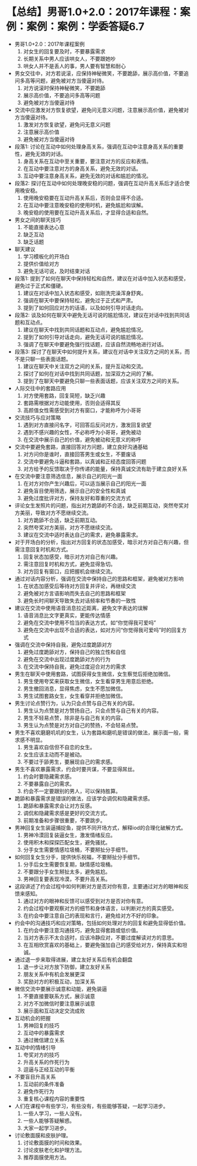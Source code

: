 # 【总结】男哥1.0+2.0：2017年课程：案例：案例：案例：学委答疑6.7

-   男哥1.0+2.0：2017年课程案例
    1.  对女生的回复要及时，不要暴露需求
    2.  长期关系中男人应该哄女人，不要跟她吵
    3.  哄女人并不是丢人的事，男人要有智慧和耐心
-   男女交往中，对方若说滚，应保持神秘微笑，不要跪舔，展示高价值，不要追问多高等问题，避免被对方当傻逼对待。
    1.  对方说滚时保持神秘微笑，不要跪舔
    2.  展示高价值，不要追问多高等问题
    3.  避免被对方当傻逼对待
-   交流中应激发对方恢复欲望，避免问无意义问题，注意展示高价值，避免被对方当傻逼对待。
    1.  激发对方恢复欲望，避免问无意义问题
    2.  注意展示高价值
    3.  避免被对方当傻逼对待
-   段落1: 讨论在互动中如何处理身高关系，强调在互动中注意身高关系的重要性，避免无效的对话。
    1.  身高关系在互动中至关重要，要注意对方的反应和表情。
    2.  在互动中要注意对方的身高关系，避免无效的对话。
    3.  互动中要注意身高关系，避免无效的对话和尴尬的情况。
-   段落2: 探讨在互动中如何处理晚安稳的问题，强调在互动升高关系后才适合使用晚安稳。
    1.  使用晚安稳要在互动升高关系后，否则会显得不合适。
    2.  在互动中要注意晚安稳的使用时机，避免尴尬和误解。
    3.  晚安稳的使用要在互动升高关系后，才显得合适和自然。
-   男女之间的聊天技巧
    1.  不能直接表达心意
    2.  缺乏互动
    3.  缺乏话题
-   聊天建议
    1.  学习模板化的开场白
    2.  提供价值给对方
    3.  避免无话可说，及时结束对话
-   段落1: 提到了如何在聊天中保持轻松和自然，建议在对话中加入状态和感受，避免过于正式和僵硬。
    1.  建议在对话中加入状态和感受，如刚洗完澡浑身舒爽。
    2.  强调在聊天中要保持轻松，避免过于正式和严肃。
    3.  提到了如何回应对方的话语，以及如何引导对话走向。
-   段落2: 谈及如何在聊天中避免无话可说的尴尬情况，建议在对话中找到共同话题和互动点。
    1.  建议在聊天中找到共同话题和互动点，避免尴尬情况。
    2.  提到了如何引导对话走向，避免无话可说的尴尬情况。
    3.  强调了在聊天中要避免强行找话题，应该自然流畅地进行对话。
-   段落3: 探讨了在聊天中如何提升关系，建议在对话中关注双方之间的关系，而不是只聊一些表面话题。
    1.  建议在聊天中关注双方之间的关系，提升互动和交流。
    2.  探讨了如何在对话中找到共同话题，加深双方之间的了解。
    3.  提到了在聊天中要避免只聊一些表面话题，应该关注双方之间的关系。
-   人际交往中的套路应用
    1.  对方使用套路，回复简短，缺乏兴趣
    2.  套路需根据对方动能使用，否则会适得其反
    3.  高颜值女性需感受到对方有窗口，才能称呼为小哥哥
-   交流技巧与应对策略
    1.  遇到对方直接问名字，可回答后反问对方，激发回复欲望
    2.  遇到不感兴趣的女性，不必称呼为小哥哥，避免被动
    3.  在交流中展示自己的价值，避免被动和无意义的称呼
-   交流中要避免套路，直接回答对方问题，建立良好沟通基础
    1.  对方问你是谁时，直接回答男生或女生，不要废话
    2.  交流中要避免斗逼和套路，以真诚和正经态度回答问题
    3.  对方给予的反馈取决于你传递的能量，保持真诚交流有助于建立良好关系
-   在交流中要注意筛选信息，展示自己的阳光一面
    1.  在对方对你产生兴趣后，可以适当展示自己的阳光一面
    2.  避免盲目使用筛选，展示自己的安全性和真诚
    3.  避免过度批评对方，保持友好和尊重的交流方式
-   评论女生发照片的问题，指出对方跪舔的不合适，缺乏前期互动，突然夸奖对方美丽，导致对方不愿继续交流。
    1.  对方跪舔不合适，缺乏前期互动。
    2.  突然夸奖对方美丽，对方不愿继续交流。
    3.  建议在交流中适时表达自己的需求，避免暴露需求。
-   对于开场白的分析，指出对方回复的状态加感受，暗示对方对自己有兴趣，但需注意回复时机和方式。
    1.  回复状态加感受，暗示对方对自己有兴趣。
    2.  需注意回复时机和方式，避免显得急切。
    3.  对方回复有窗口，应把握机会继续交流。
-   通过对话内容分析，强调在交流中保持自己的思路和框架，避免被对方影响
    1.  在状态加感受后等待对方回复并评论，再继续交流
    2.  避免被对方言语影响而失去自己的思路和框架
    3.  避免长时间聊天导致失去对话频率和节奏的一致性
-   建议在交流中使用语音消息拉近距离，避免文字表达的误解
    1.  语音消息比文字更真实，更能传达情感
    2.  避免在交流中使用不恰当的表达方式，如“你觉得我可爱吗”
    3.  避免在交流中出现不合适的表达，如对方问“你觉得我可爱吗”时的回复方式
-   强调在交流中保持自我，避免过度跪舔对方
    1.  避免过度跪舔对方，保持自己的独立性和自信
    2.  避免在交流中出现过度跪舔对方的行为
    3.  在交流中保持自我，避免过度迎合对方的需求
-   男生在聊天中使用套路，试图获得女生微信，女生察觉后拒绝加微信。
    1.  男生使用夸奖来获取女生微信，女生看穿男生用意后拒绝。
    2.  男生撤回消息，显得焦虑，女生不愿加微信。
    3.  男生试图套路女生，女生看穿并拒绝加微信。
-   男生讨论点赞行为，认为只会点赞与自己有关的内容。
    1.  男生认为点赞是对方赞扬自己，只会点赞与自己有关的内容。
    2.  男生不轻易点赞，除非是与自己有关的内容。
    3.  男生认为点赞是对方对自己的赞扬，不会轻易点赞。
-   男生不喜欢磨磨叽叽的女生，认为套路和磨叽是错误的做法，展示面一般，需求感不明显。
    1.  男生喜欢自信但不自恋的女生。
    2.  女生应该主动而不是被动。
    3.  不要过于舔男生，要展现自己的需求感。
-   男生不喜欢暴露需求，约会时要共谋，不要显得屌丝。
    1.  约会时要隐藏需求感。
    2.  不要暴露自己的需求。
    3.  约会不一定要跟别的男人，可以保持胜算。
-   跪舔和暴露需求是错误的做法，应该学会调侃和隐藏需求感。
    1.  跪舔和暴露需求会让对方反感。
    2.  调侃和隐藏需求感是更好的交流方式。
    3.  前期准备和步骤很重要，不要跳步。
-   男神回复女生装逼捕捉鱼，提供不同开场方式，解释iod的合理化破解方式。
    1.  男神冷漠回复装逼女生，激发情绪反应。
    2.  使用积木和探探匹配女生，避免骚扰。
    3.  分手女生需要情感垃圾桶，不要掰扯分手细节。
-   如何回复女生分手，提供快乐祝福，不要掰扯分手细节。
    1.  分手后女生需要恢复期，缺情感垃圾桶。
    2.  不要跟分手女生掰扯太多，避免尴尬。
    3.  男神回复要表现冷漠，不要升高关系。
-   这段讲述了约会过程中如何判断对方是否对你有意，主要通过对方的眼神和反馈来感知。
    1.  通过对方的眼神和反馈可以感受到对方是否对你有意。
    2.  约会过程中要观察对方的细节和身体语言，以判断对方的真实感受。
    3.  在约会中要注意自己的表现和言行，避免给对方不好的印象。
-   约会中的沟通技巧和应对策略，包括如何处理对方的回复和避免显得低价值。
    1.  在约会中要注意沟通技巧，避免显得套路或低价值。
    2.  当对方表示不太合适时，应该冷静应对，不要过度解读对方的意思。
    3.  在互相欣赏喜欢的基础上，要避免强加自己的感受给对方，保持真实和坦诚。
-   通过退一步来取得进展，建立友好关系后有机会翻盘
    1.  退一步让对方放下防御，建立友好关系
    2.  朋友关系中有机会发展更深
    3.  奖励对方的积极互动，加深关系
-   微信交流中要展示诚意和动能，避免装逼
    1.  不要直接要联系方式，展示诚意
    2.  对方不加微信时要注意展示诚意
    3.  展示面和互动决定交流成败
-   互动机会的把握
    1.  男神回复的技巧
    2.  互动中的暴露需求
    3.  通过微信建立关系
-   互动中的情绪引导
    1.  夸奖对方的技巧
    2.  升高关系的作死行为
    3.  逗逼与正经互动的平衡
-   不要盲目升高关系
    1.  互动前的条件准备
    2.  避免作死行为
    3.  重复核心课程内容的重要性
-   人们在课程中有些学习，有些没有，有些能够答疑，一起学习进步。
    1.  一些人学习，一些人没有。
    2.  一些人能够答疑解惑。
    3.  大家一起学习进步。
-   讨论敷面膜和皮肤护理。
    1.  讨论敷面膜的时间和效果。
    2.  讨论皮肤老化和护理方法。
    3.  推荐面膜使用方法。